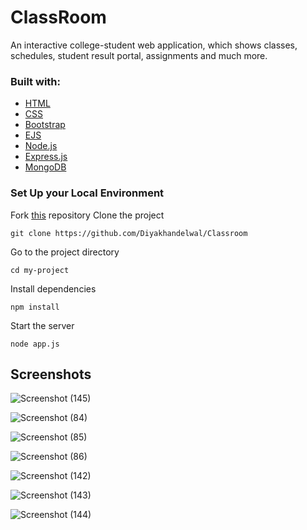 # ClassRoom
An interactive college-student web application, which shows classes, schedules, student result portal, assignments and much more.

### Built with:
<ul>
<li><a href="https://www.w3schools.com/html/">HTML<a></li>
<li><a href="https://www.w3schools.com/css/">CSS<a></li>
<li><a href="https://www.w3schools.com/bootstrap/">Bootstrap<a></li>
<li><a href="https://ejs.co/">EJS<a></li>
<li><a href="https://nodejs.org/en/">Node.js<a></li>
<li><a href="https://expressjs.com/">Express.js<a></li>
<li><a href="https://www.mongodb.com/">MongoDB<a></li>
</ul>

### Set Up your Local Environment
Fork <a href="https://github.com/Diyakhandelwal/Classroom">this<a> repository
Clone the project
```
git clone https://github.com/Diyakhandelwal/Classroom
```
Go to the project directory
```
cd my-project
```
Install dependencies
```
npm install
```
Start the server
```
node app.js
```
## Screenshots

![Screenshot (145)](https://user-images.githubusercontent.com/97888193/179059692-0fe8361b-9dc4-4003-a029-d4c0b25f8bfc.png)

![Screenshot (84)](https://user-images.githubusercontent.com/97888193/179059277-8de8e049-1c47-4779-88c9-c1b714554e41.png)

![Screenshot (85)](https://user-images.githubusercontent.com/97888193/179059464-757a3aec-0688-4a31-837c-5a69c527fbcd.png)

![Screenshot (86)](https://user-images.githubusercontent.com/97888193/179059494-b6dab91d-082f-4a9b-8ff9-c99f91e27130.png)

![Screenshot (142)](https://user-images.githubusercontent.com/97888193/179059592-b24bc6eb-21bf-4fd2-a07c-de853eb83ec1.png)

![Screenshot (143)](https://user-images.githubusercontent.com/97888193/179059625-3d6cac1f-2a67-4b5f-a217-f335e30d7db8.png)

![Screenshot (144)](https://user-images.githubusercontent.com/97888193/179059651-9c433e0d-fbec-4452-b1b7-71ea7bed0174.png)





